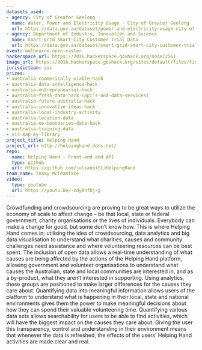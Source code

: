 ```yaml
---
datasets_used:
- agency: City of Greater Geelong
  name: Water, Power and Electricity Usage - City of Greater Geelong
  url: https://data.gov.au/dataset/power-and-electricity-usage-city-of-greater-geelong
- agency: Department of Industry, Innovation and Science
  name: Smart-Grid Smart-City Customer Trial Data
  url: https://data.gov.au/dataset/smart-grid-smart-city-customer-trial-data
event: melbourne-open-raster
hackerspace_url: https://2016.hackerspace.govhack.org/node/2561
image_url: https://2016.hackerspace.govhack.org/sites/default/files/field/image/favicon.png
jurisdiction: vic
prizes:
- australia-commerically-viable-hack
- australia-data-intelligence-hack
- australia-entrepreneurial-hack
- australia-fresh-data-hack-(api’s-and-data-services)
- australia-future-australia-hack
- australia-innovative-ideas-hack
- australia-local-industry-activity
- australia-location-data
- australia-no-boundaries-data-hack
- australia-training-data
- vic-map-my-library
project_title: Helping Hand
project_url: http://helpinghand.ddns.net/
repo:
  name: Helping Hand - Front-end and API
  type: github
  url: https://github.com/julianpitt/HelpingHand
team_name: Teamy McTeamface
video:
  type: youtube
  url: https://youtu.be/-zdyBnfDj-g
---
```


Crowdfunding and crowdsourcing are proving to be great ways to utilize the economy of scale to affect change – be that local, state or federal government, charity organisations or the lives of individuals. Everybody can make a change for good, but some don’t know how. This is where Helping Hand comes in; utilising the idea of crowdsourcing, data analytics and big data visualisation to understand what charities, causes and community challenges need assistance and where volunteering resources can be best spent.
The inclusion of open data allows a real-time understanding of what causes are being affected by the actions of the Helping Hand platform, allowing government and volunteer organisations to understand what causes the Australian, state and local communities are interested in, and as a by-product, what they aren’t interested in supporting. Using analytics, these groups are positioned to make larger differences for the causes they care about.
Quantifying data into meaningful information allows users of the platform to understand what is happening in their local, state and national environments gives them the power to make meaningful decisions about how they can spend their valuable volunteering time. Quantifying various data sets allows searchability for users to be able to find activities, which will have the biggest impact on the causes they care about.
Giving the user this transparency, control and understanding in their environment means that whenever the data is refreshed, the effects of the users’ Helping Hand activities are made clear and real.